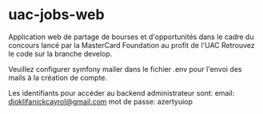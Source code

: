 # uac-jobs-web
Application web de partage de bourses et d'opportunités dans le cadre du concours lancé par la MasterCard Foundation au profit de l'UAC
Retrouvez le code sur la branche develop.

Veuillez configurer symfony mailer dans le fichier .env pour l'envoi des mails à la création de compte.

Les identifiants pour accéder au backend administrateur sont:
email: djoklifanickcayrol@gmail.com
mot de passe: azertyuiop

